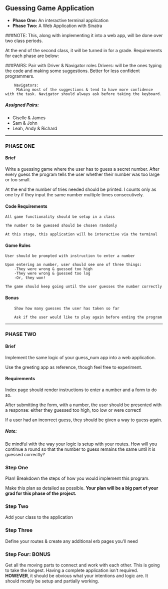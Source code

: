 ## Guessing Game Application

* **Phase One:** An interactive terminal application
* **Phase Two:** A Web Application with Sinatra

###NOTE:
This, along with implementing it into a web app, will be done over two class periods.

At the end of the second class, it will be turned in for a grade. Requirements for each phase are below:

###PAIRS:
	Pair with Driver & Navigator roles 
		Drivers:
		 will be the ones typing the code and making some suggestions. Better for less confident programmers.

		Navigators:
		 Making most of the suggestions & tend to have more confidence with the task. Navigator should always ask before taking the keyboard. 

##### Assigned Pairs:
* Giselle & James
* Sam & John
* Leah, Andy & Richard 

***

### PHASE ONE
#### Brief
Write a guessing game where the user has to guess a secret number. After every guess the program tells the user whether their number was too large or too small.

At the end the number of tries needed should be printed. I counts only as one try if they input the same number multiple times consecutively.


#### Code Requirements
	All game functionality should be setup in a class

	The number to be guessed should be chosen randomly

	At this stage, this application will be interactive via the terminal


#### Game Rules
	User should be prompted with instruction to enter a number

	Upon entering an number, user should see one of three things:
		-They were wrong & guessed too high
		-They were wrong & guessed too log
		-Or, they won!

	The game should keep going until the user guesses the number correctly


#### Bonus
		Show how many guesses the user has taken so far

		Ask if the user would like to play again before ending the program



***

### PHASE TWO
#### Brief
Implement the same logic of your guess_num app into a web application.



Use the greeting app as reference, though feel free to experiment. 

#### Requirements

Index page should render instructions to enter a number and a form to do so.

After submitting the form, with a number, the user should be presented with a response: either they guessed too high, too low or were correct!

If a user had an incorrect guess, they should be given a way to guess again.


##### Note: 
Be mindful with the way your logic is setup with your routes. How will you continue a round so that the number to guess remains the same until it is guessed correctly? 



### Step One
Plan! Breakdown the steps of how you would implement this program.

Make this plan as detailed as possible. **Your plan will be a big part of your grad for this phase of the project.**

### Step Two
Add your class to the application 

### Step Three
Define your routes & create any additional erb pages you'll need

### Step Four: **BONUS**
Get all the moving parts to connect and work with each other. This is going to take the longest. 
Having a complete application isn't required. **HOWEVER**, it should be obvious what your intentions and logic are. It should mostly be setup and partially working. 
